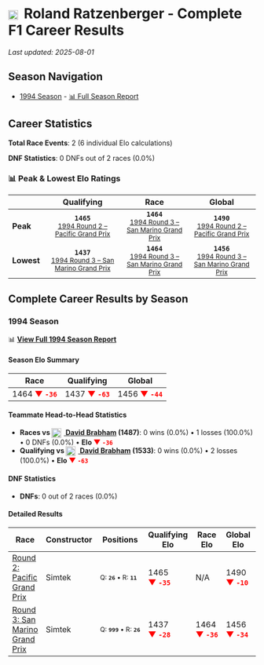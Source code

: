 # <img src="https://upload.wikimedia.org/wikipedia/commons/4/41/Flag_of_Austria.svg" alt="Austria" width="20" height="auto" style="vertical-align: middle; margin-right: 5px;" onerror="this.outerHTML='🇦🇹'; this.style.marginRight='5px';"/> Roland Ratzenberger - Complete F1 Career Results

*Last updated: 2025-08-01*

## Season Navigation

- [1994 Season](#1994-season) - [📊 Full Season Report](../seasons/1994-season-report)

## Career Statistics

**Total Race Events**: 2 (6 individual Elo calculations)

**DNF Statistics**: 0 DNFs out of 2 races (0.0%)

### 📊 Peak & Lowest Elo Ratings

| &nbsp; | Qualifying | Race | Global |
|-------|------------|------|--------|
| **Peak** | <center>**`1465`**<br/><small>[1994 Round 2 – Pacific Grand Prix](../seasons/1994-season-report#round-2-pacific-grand-prix)</small></center> | <center>**`1464`**<br/><small>[1994 Round 3 – San Marino Grand Prix](../seasons/1994-season-report#round-3-san-marino-grand-prix)</small></center> | <center>**`1490`**<br/><small>[1994 Round 2 – Pacific Grand Prix](../seasons/1994-season-report#round-2-pacific-grand-prix)</small></center> |
| **Lowest** | <center>**`1437`**<br/><small>[1994 Round 3 – San Marino Grand Prix](../seasons/1994-season-report#round-3-san-marino-grand-prix)</small></center> | <center>**`1464`**<br/><small>[1994 Round 3 – San Marino Grand Prix](../seasons/1994-season-report#round-3-san-marino-grand-prix)</small></center> | <center>**`1456`**<br/><small>[1994 Round 3 – San Marino Grand Prix](../seasons/1994-season-report#round-3-san-marino-grand-prix)</small></center> |


## Complete Career Results by Season

### 1994 Season

📊 **[View Full 1994 Season Report](../seasons/1994-season-report)**

#### Season Elo Summary

| Race | Qualifying | Global |
|------|------------|--------|
| 1464 **<span style="color: red;">▼&nbsp;`-36`</span>** | 1437 **<span style="color: red;">▼&nbsp;`-63`</span>** | 1456 **<span style="color: red;">▼&nbsp;`-44`</span>** |

#### Teammate Head-to-Head Statistics

- **Races vs [<img src="https://upload.wikimedia.org/wikipedia/commons/8/88/Flag_of_Australia_%28converted%29.svg" alt="Australia" width="20" height="auto" style="vertical-align: middle; margin-right: 5px;" onerror="this.outerHTML='🇦🇺'; this.style.marginRight='5px';"/> David Brabham](david-brabham) (1487)**: 0 wins (0.0%) • 1 losses (100.0%) • 0 DNFs (0.0%) • **Elo <span style="color: red;">▼&nbsp;`-36`</span>**
- **Qualifying vs [<img src="https://upload.wikimedia.org/wikipedia/commons/8/88/Flag_of_Australia_%28converted%29.svg" alt="Australia" width="20" height="auto" style="vertical-align: middle; margin-right: 5px;" onerror="this.outerHTML='🇦🇺'; this.style.marginRight='5px';"/> David Brabham](david-brabham) (1533)**: 0 wins (0.0%) • 2 losses (100.0%) • **Elo <span style="color: red;">▼&nbsp;`-63`</span>**

#### DNF Statistics

- **DNFs**: 0 out of 2 races (0.0%)

#### Detailed Results

| Race | Constructor | Positions | Qualifying Elo | Race Elo | Global Elo | Teammate |
|------|-------------|-----------|----------------|----------|------------|----------|
| [Round 2: Pacific Grand Prix](../seasons/1994-season-report#round-2-pacific-grand-prix) | Simtek | <small>Q:&nbsp;**`26`**&nbsp;•&nbsp;R:&nbsp;**`11`**</small> | 1465 **<span style="color: red;">▼&nbsp;`-35`</span>** | N/A | 1490 **<span style="color: red;">▼&nbsp;`-10`</span>** | [<img src="https://upload.wikimedia.org/wikipedia/commons/8/88/Flag_of_Australia_%28converted%29.svg" alt="Australia" width="20" height="auto" style="vertical-align: middle; margin-right: 5px;" onerror="this.outerHTML='🇦🇺'; this.style.marginRight='5px';"/> David Brabham](david-brabham)<br/><small>Q:&nbsp;**`25`**&nbsp;•&nbsp;R:&nbsp;**`DNF`**</small> |
| [Round 3: San Marino Grand Prix](../seasons/1994-season-report#round-3-san-marino-grand-prix) | Simtek | <small>Q:&nbsp;**`999`**&nbsp;•&nbsp;R:&nbsp;**`26`**</small> | 1437 **<span style="color: red;">▼&nbsp;`-28`</span>** | 1464 **<span style="color: red;">▼&nbsp;`-36`</span>** | 1456 **<span style="color: red;">▼&nbsp;`-34`</span>** | [<img src="https://upload.wikimedia.org/wikipedia/commons/8/88/Flag_of_Australia_%28converted%29.svg" alt="Australia" width="20" height="auto" style="vertical-align: middle; margin-right: 5px;" onerror="this.outerHTML='🇦🇺'; this.style.marginRight='5px';"/> David Brabham](david-brabham)<br/><small>Q:&nbsp;**`24`**&nbsp;•&nbsp;R:&nbsp;**`18`**</small> |


